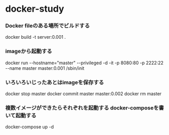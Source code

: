 # docker-study

### Docker fileのある場所でビルドする
docker build -t server:0.001 .

### imageから起動する
docker run --hostname="master" --privileged -d -it -p 8080:80 -p 2222:22 --name master master:0.001 /sbin/init

### いろいろいじったあとはimageを保存する
docker stop master
docker commit master master:0.002
docker rm master

### 複数イメージができたらそれぞれを起動する docker-composeを書いて起動する
docker-compose up -d

